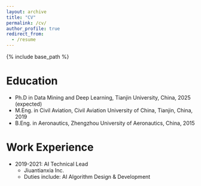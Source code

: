 ```yaml
---
layout: archive
title: "CV"
permalink: /cv/
author_profile: true
redirect_from:
  - /resume
---
```


{% include base_path %}

Education
======
* Ph.D in Data Mining and Deep Learning, Tianjin University, China, 2025 (expected)
* M.Eng. in Civil Aviation, Civil Aviation University of China, Tianjin, China, 2019
* B.Eng. in Aeronautics, Zhengzhou University of Aeronautics, China, 2015

Work Experience
======
* 2019-2021: AI Technical Lead
  * Jiuantianxia Inc.
  * Duties include: AI Algorithm Design & Development


